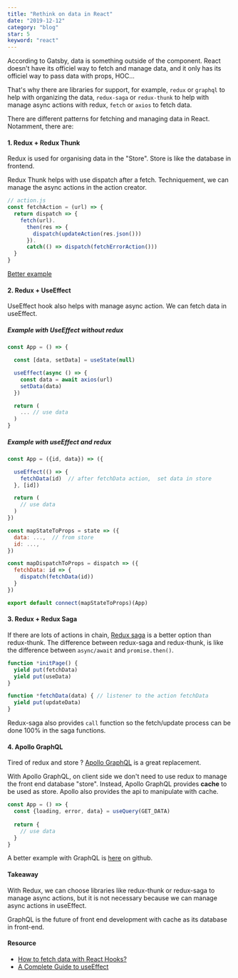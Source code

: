 ```yaml
---
title: "Rethink on data in React"
date: "2019-12-12"
category: "blog"
star: 5
keyword: "react"
---
```


According to Gatsby, data is something outside of the component. React doesn't have its officiel way to fetch and manage data, and it only has its officiel way to pass data with props, HOC...

That's why there are libraries for support, for example, `redux` or `graphql` to help with organizing the data, `redux-saga` or `redux-thunk` to help with manage async actions with redux, `fetch` or `axios` to fetch data. 

There are different patterns for fetching and managing data in React. Notamment, there are:

#### 1. Redux + Redux Thunk

Redux is used for organising data in the "Store". Store is like the database in frontend.

Redux Thunk helps with use dispatch after a fetch. Techniquement, we can manage the async actions in the action creator.

```js
// action.js
const fetchAction = (url) => {
  return dispatch => {
    fetch(url).
      then(res => {
        dispatch(updateAction(res.json()))
      }).
      catch(() => dispatch(fetchErrorAction()))
  }
}

```

[Better example](https://github.com/reduxjs/redux-thunk#composition)

#### 2. Redux + UseEffect

UseEffect hook also helps with manage async action. We can fetch data in useEffect.

##### Example with UseEffect without redux

```js
const App = () => {

  const [data, setData] = useState(null)

  useEffect(async () => {
    const data = await axios(url)
    setData(data)
  })

  return (
    ... // use data
  )
}

```

##### Example with useEffect and redux

```js
const App = ({id, data}) => ({

  useEffect(() => { 
    fetchData(id)  // after fetchData action,  set data in store
  }, [id])

  return (
    // use data
  )
})

const mapStateToProps = state => ({
  data: ...,  // from store
  id: ...,
})

const mapDispatchToProps = dispatch => ({
  fetchData: id => {
    dispatch(fetchData(id))
  }
})

export default connect(mapStateToProps)(App)

```


#### 3. Redux + Redux Saga

If there are lots of actions in chain, [Redux saga](https://github.com/redux-saga/redux-saga) is a better option than redux-thunk. The difference between redux-saga and redux-thunk, is like the difference between `async/await` and `promise.then()`.

```js
function *initPage() {
  yield put(fetchData)
  yield put(useData)
}

function *fetchData(data) { // listener to the action fetchData
  yield put(updateData)
}

```

Redux-saga also provides `call` function so the fetch/update process can be done 100% in the saga functions.

#### 4. Apollo GraphQL

Tired of redux and store ? [Apollo GraphQL](https://www.apollographql.com/) is a great replacement. 

With Apollo GraphQL, on client side we don't need to use redux to manage the front end database "store". Instead, Apollo GraphQL provides **cache** to be used as store. Apollo also provides the api to manipulate with cache. 

```js
const App = () => {
  const {loading, error, data} = useQuery(GET_DATA)
  
  return {
    // use data
  }
}
```

A better example with GraphQL is [here](https://github.com/AlbertWhite/apollo-fullstack-todolist) on github. 

#### Takeaway

With Redux, we can choose libraries like redux-thunk or redux-saga to manage async actions, but it is not necessary because we can manage async actions in useEffect. 

GraphQL is the future of front end development with cache as its database in front-end. 

#### Resource

- [How to fetch data with React Hooks?](https://www.robinwieruch.de/react-hooks-fetch-data)
- [A Complete Guide to useEffect](https://overreacted.io/a-complete-guide-to-useeffect/)
